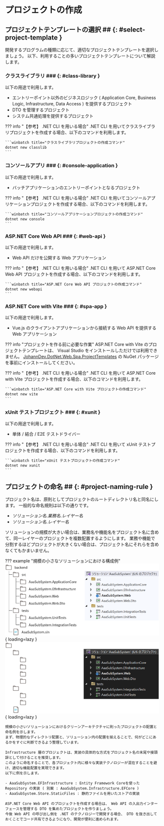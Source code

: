 # プロジェクトの作成

## プロジェクトテンプレートの選択 ## {: #select-project-template }

開発するプログラムの種類に応じて、適切なプロジェクトテンプレートを選択しましょう。
以下、利用することの多いプロジェクトテンプレートについて解説します。

### クラスライブラリ ### {: #class-library }

以下の用途で利用します。

- エントリーポイント以外のビジネスロジック ( Application Core, Business Logic, Infrastructure, Data Access ) を提供するプロジェクト
- DTO を管理するプロジェクト
- システム共通処理を提供するプロジェクト

??? info "【参考】 .NET CLI を用いる場合"
    .NET CLI を用いてクラスライブラリプロジェクトを作成する場合、以下のコマンドを利用します。

    ```winbatch title="クラスライブラリプロジェクトの作成コマンド"
    dotnet new classlib
    ```

### コンソールアプリ ### {: #console-application }

以下の用途で利用します。

- バッチアプリケーションのエントリーポイントとなるプロジェクト

??? info "【参考】 .NET CLI を用いる場合"
    .NET CLI を用いてコンソールアプリケーションプロジェクトを作成する場合、以下のコマンドを利用します。

    ```winbatch title="コンソールアプリケーションプロジェクトの作成コマンド"
    dotnet new console
    ```

### ASP.NET Core Web API ### {: #web-api }

以下の用途で利用します。

- Web API だけを公開する Web アプリケーション

??? info "【参考】 .NET CLI を用いる場合"
    .NET CLI を用いて ASP.NET Core Web API プロジェクトを作成する場合、以下のコマンドを利用します。

    ```winbatch title="ASP.NET Core Web API プロジェクトの作成コマンド"
    dotnet new webapi
    ```

### ASP.NET Core with Vite ### {: #spa-app }

以下の用途で利用します。

- Vue.js のクライアントアプリケーションから接続する Web API を提供する Web アプリケーション

??? info "プロジェクトを作る前に必要な作業"
    ASP.NET Core with Vite のプロジェクトテンプレートは、 Visual Studio をインストールしただけでは利用できません。
    [JohannDev.DotNet.Web.Spa.ProjectTemplates](https://www.nuget.org/packages/JohannDev.DotNet.Web.Spa.ProjectTemplates/) の NuGet パッケージを事前にインストールしてください。

??? info "【参考】 .NET CLI を用いる場合"
    .NET CLI を用いて ASP.NET Core with Vite プロジェクトを作成する場合、以下のコマンドを利用します。

    ```winbatch title="ASP.NET Core with Vite プロジェクトの作成コマンド"
    dotnet new vite
    ```

### xUnit テストプロジェクト ### {: #xunit }

以下の用途で利用します。

- 単体 / 結合 / E2E テストドライバー

??? info "【参考】 .NET CLI を用いる場合"
    .NET CLI を用いて xUnit テストプロジェクトを作成する場合、以下のコマンドを利用します。

    ```winbatch title="xUnit テストプロジェクトの作成コマンド"
    dotnet new xunit
    ```

## プロジェクトの命名 ## {: #project-naming-rule }

プロジェクト名は、原則としてプロジェクトのルートディレクトリ名と同名にします。
一般的な命名規則は以下の通りです。

- *ソリューション名*.*業務名*.*レイヤー名*
- *ソリューション名*.*レイヤー名*

ソリューションの規模が大きい場合は、業務名や機能名をプロジェクト名に含めて、同一レイヤーのプロジェクトを複数配置するようにします。
業務や機能で分割するほどプロジェクトが大きくない場合は、プロジェクト名にそれらを含めなくてもかまいません。

??? example "規模の小さなソリューションにおける構成例"
    ![規模の小さなソリューションにおける構成](../../../images/guidebooks/how-to-develop/dotnet/project-structure-light.png#only-light){ loading=lazy }
    ![規模の小さなソリューションにおける構成](../../../images/guidebooks/how-to-develop/dotnet/project-structure-dark.png#only-dark){ loading=lazy }

    規模の小さいソリューションにおけるクリーンアーキテクチャに則ったプロジェクトの配置と命名例を示します。
    まず、物理的なディレクトリ配置と、ソリューション内の配置を揃えることで、何がどこにあるかをすぐに判断できるよう整理しています。

    Infrastructure 層のプロジェクトは、実装の具体的な方式をプロジェクト名の末尾や接頭辞として付けることを推奨します。
    このように命名することで、各プロジェクト内に様々な実装テクノロジーが混在することを避け、適切な機能配置を実現できます。
    以下に例を示します。
    
    - AaaSubSystem.EFInfrastructure : Entity Framework Coreを使った Repository の実装 ( 別案 : AaaSubSystem.Infrastructure.EFCore )
    - AaaSubSystem.Store.StaticFiles : 静的ファイルを用いたストアの実装

    ASP.NET Core Web API のプロジェクトを作成する場合は、 Web API の入出力インターフェースを管理する DTO を集めたプロジェクトを作りましょう。
    今後 Web API の呼び出し側を .NET のテクノロジーで開発する場合、 DTO を抜き出しておくことでコード共有できるようになり、開発が便利に進められます。
